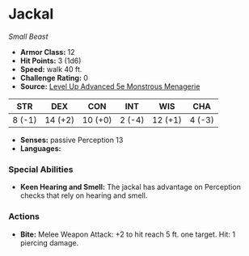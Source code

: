 # Jackal

*Small* *Beast*

- **Armor Class:** 12
- **Hit Points:** 3 (1d6)
- **Speed:** walk 40 ft.
- **Challenge Rating:** 0
- **Source:** [Level Up Advanced 5e Monstrous Menagerie](https://www.levelup5e.com)

| STR | DEX | CON | INT | WIS | CHA |
| --- | --- | --- | --- | --- | --- |
| 8 (-1) | 14 (+2) | 10 (+0) | 2 (-4) | 12 (+1) | 4 (-3) |

- **Senses:** passive Perception 13
- **Languages:** 
### Special Abilities
- **Keen Hearing and Smell:** The jackal has advantage on Perception checks that rely on hearing and smell.
### Actions
- **Bite:** Melee Weapon Attack: +2 to hit  reach 5 ft.  one target. Hit: 1 piercing damage.
